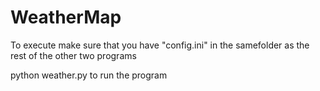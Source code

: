 # WeatherMap

To execute make sure that you have "config.ini" in the samefolder as the rest of the other two programs


python weather.py to run the program
